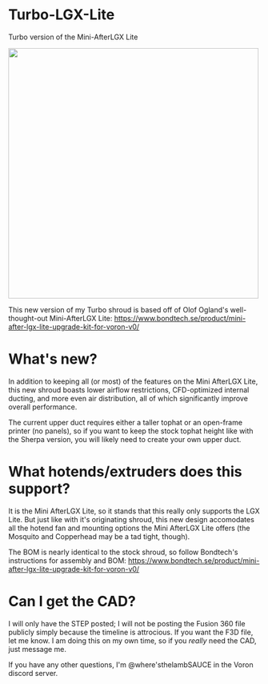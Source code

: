# Turbo-LGX-Lite
Turbo version of the Mini-AfterLGX Lite

<img src="https://user-images.githubusercontent.com/93737816/181445202-2cbe77c6-3e8c-4a5b-af1c-c1a072d2edf9.jpg" width="500" height="">

This new version of my Turbo shroud is based off of Olof Ogland's well-thought-out Mini-AfterLGX Lite: https://www.bondtech.se/product/mini-after-lgx-lite-upgrade-kit-for-voron-v0/

# What's new?
In addition to keeping all (or most) of the features on the Mini AfterLGX Lite, this new shroud boasts lower airflow restrictions, CFD-optimized internal ducting, and more even air distribution, all of which significantly improve overall performance.

The current upper duct requires either a taller tophat or an open-frame printer (no panels), so if you want to keep the stock tophat height like with the Sherpa version, you will likely need to create your own upper duct.

# What hotends/extruders does this support?
It is the Mini AfterLGX Lite, so it stands that this really only supports the LGX Lite. But just like with it's originating shroud, this new design accomodates all the hotend fan and mounting options the Mini AfterLGX Lite offers (the Mosquito and Copperhead may be a tad tight, though).

The BOM is nearly identical to the stock shroud, so follow Bondtech's instructions for assembly and BOM: https://www.bondtech.se/product/mini-after-lgx-lite-upgrade-kit-for-voron-v0/

# Can I get the CAD?
I will only have the STEP posted; I will not be posting the Fusion 360 file publicly simply because the timeline is attrocious. If you want the F3D file, let me know. I am doing this on my own time, so if you *really* need the CAD, just message me.

If you have any other questions, I'm @where'sthelambSAUCE in the Voron discord server.
